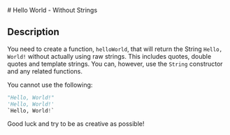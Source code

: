 # Hello World - Without Strings

## Description

You need to create a function, `helloWorld`, that will return the String `Hello, World!` without actually using raw strings. This includes quotes, double quotes and template strings. You can, however, use the `String` constructor and any related functions.

You cannot use the following:

```python
"Hello, World!"
'Hello, World!'
`Hello, World!`
```

Good luck and try to be as creative as possible!

